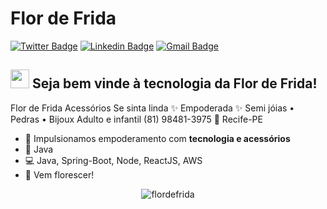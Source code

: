 # Flor de Frida 
[![Twitter Badge](https://img.shields.io/badge/-@FlorFrida-1ca0f1?style=flat-square&labelColor=1ca0f1&logo=twitter&logoColor=white&link=https://twitter.com/FlorFrida)](https://twitter.com/FlorFrida) [![Linkedin Badge](https://img.shields.io/badge/-Flor%20de%20Frida-blue?style=flat-square&logo=Linkedin&logoColor=white&link=https://www.linkedin.com/in/helena-flor-42aa62158/)](https://www.linkedin.com/in/helena-flor-42aa62158/) 
[![Gmail Badge](https://img.shields.io/badge/-flor.de.frida.acessorios@gmail.com-c14438?style=flat-square&logo=Gmail&logoColor=white&link=mailto:flor.de.frida.acessorios@gmail.com)](mailto:flor.de.frida.acessorios@gmail.com)

## <img src="https://media.giphy.com/media/hvRJCLFzcasrR4ia7z/giphy.gif" width="30px"> Seja bem vinde à tecnologia da Flor de Frida!
Flor de Frida Acessórios
Se sinta linda ✨ Empoderada ✨
Semi jóias • Pedras • Bijoux
Adulto e infantil
(81) 98481-3975
📍 Recife-PE

- :rocket:   Impulsionamos empoderamento com **tecnologia e acessórios**
- :purple_heart:   Java
- :computer:   Java, Spring-Boot, Node, ReactJS, AWS
- 💬   Vem florescer!

<p align="center"> <img src="https://github-readme-stats.vercel.app/api?username=flordefrida&show_icons=true" alt="flordefrida" /> </p>
